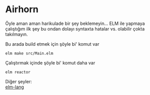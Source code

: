 # Airhorn

Öyle aman aman harikulade bir şey beklemeyin... ELM ile yapmaya çalıştığım ilk şey bu ondan dolayı syntaxta hatalar vs. olabilir çokta takılmayın.

Bu arada build etmek için şöyle bi' komut var
```shell
elm make src/Main.elm
```

Çalıştırmak içinde şöyle bi' komut daha var
```shell
elm reactor
```

Diğer şeyler: \
[elm-lang](https://elm-lang.org/)